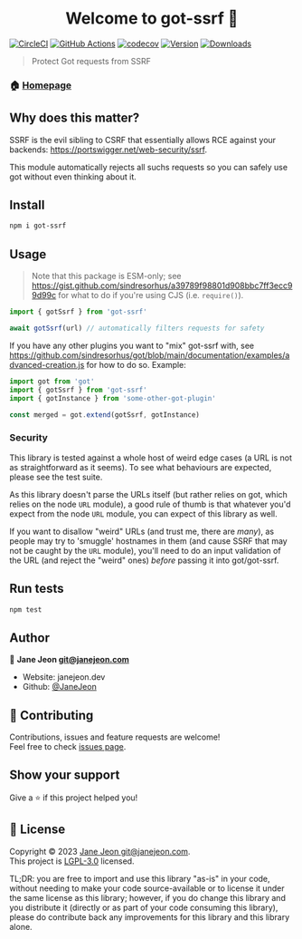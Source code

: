 <h1 align="center">Welcome to got-ssrf 👋</h1>

[![CircleCI](https://circleci.com/gh/hanover-computing/got-ssrf/tree/master.svg?style=shield)](https://circleci.com/gh/hanover-computing/got-ssrf/tree/master)
[![GitHub Actions](https://github.com/hanover-computing/got-ssrf/actions/workflows/ci.yml/badge.svg)](https://github.com/hanover-computing/got-ssrf/actions/workflows/ci.yml)
[![codecov](https://codecov.io/gh/hanover-computing/got-ssrf/branch/master/graph/badge.svg)](https://codecov.io/gh/hanover-computing/got-ssrf)
[![Version](https://img.shields.io/npm/v/got-ssrf)](https://www.npmjs.com/package/got-ssrf)
[![Downloads](https://img.shields.io/npm/dt/got-ssrf)](https://www.npmjs.com/package/got-ssrf)

> Protect Got requests from SSRF

### 🏠 [Homepage](https://github.com/hanover-computing/got-ssrf)

## Why does this matter?

SSRF is the evil sibling to CSRF that essentially allows RCE against your backends: https://portswigger.net/web-security/ssrf.

This module automatically rejects all suchs requests so you can safely use got without even thinking about it.

## Install

```sh
npm i got-ssrf
```

## Usage

> Note that this package is ESM-only; see https://gist.github.com/sindresorhus/a39789f98801d908bbc7ff3ecc99d99c for what to do if you're using CJS (i.e. `require()`).

```js
import { gotSsrf } from 'got-ssrf'

await gotSsrf(url) // automatically filters requests for safety
```

If you have any other plugins you want to "mix" got-ssrf with, see https://github.com/sindresorhus/got/blob/main/documentation/examples/advanced-creation.js for how to do so. Example:

```js
import got from 'got'
import { gotSsrf } from 'got-ssrf'
import { gotInstance } from 'some-other-got-plugin'

const merged = got.extend(gotSsrf, gotInstance)
```

### Security

This library is tested against a whole host of weird edge cases (a URL is not as straightforward as it seems). To see what behaviours are expected, please see the test suite.

As this library doesn't parse the URLs itself (but rather relies on got, which relies on the node `URL` module), a good rule of thumb is that whatever you'd expect from the node `URL` module, you can expect of this library as well.

If you want to disallow "weird" URLs (and trust me, there are _many_), as people may try to 'smuggle' hostnames in them (and cause SSRF that may not be caught by the `URL` module), you'll need to do an input validation of the URL (and reject the "weird" ones) _before_ passing it into got/got-ssrf.

## Run tests

```sh
npm test
```

## Author

👤 **Jane Jeon <git@janejeon.com>**

- Website: janejeon.dev
- Github: [@JaneJeon](https://github.com/JaneJeon)

## 🤝 Contributing

Contributions, issues and feature requests are welcome!<br />Feel free to check [issues page](https://github.com/JaneJeon/got-csrf/issues).

## Show your support

Give a ⭐️ if this project helped you!

## 📝 License

Copyright © 2023 [Jane Jeon <git@janejeon.com>](https://github.com/JaneJeon).<br />
This project is [LGPL-3.0](https://github.com/JaneJeon/got-csrf/blob/master/LICENSE) licensed.

TL;DR: you are free to import and use this library "as-is" in your code, without needing to make your code source-available or to license it under the same license as this library; however, if you do change this library and you distribute it (directly or as part of your code consuming this library), please do contribute back any improvements for this library and this library alone.
